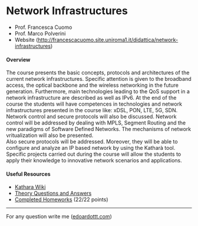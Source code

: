 # Network Infrastructures

- Prof. Francesca Cuomo
- Prof. Marco Polverini
- Website (http://francescacuomo.site.uniroma1.it/didattica/network-infrastructures) 

#### Overview

The course presents the basic concepts, protocols and architectures of the current network infrastructures. Specific attention is given to the broadband access, the optical backbone and the wireless networking in the future generation. Furthermore, main technologies leading to the QoS support in a network infrastructure are described as well as IPv6. At the end of the course the students will have competences in technologies and network infrastructures presented in the course like: xDSL, PON, LTE, 5G, SDN. Network control and secure protocols will also be discussed. Network control will be addressed by dealing with MPLS, Segment Routing and the new paradigms of Software Defined Networks. The mechanisms of network vritualization will also be presented.  
Also secure protocols will be addressed. Moreover, they will be able to configure and analyze an IP based network by using the Katharà tool. Specific projects carried out during the course will allow the students to apply their knowledge to innovative network scenarios and applications.

#### Useful Resources

- [Kathara Wiki](https://github.com/KatharaFramework/Kathara/wiki)
- [Theory Questions and Answers](https://github.com/edoardottt/MSc-CyberSecurity-Sapienza/blob/main/Network-Infrastructures/NI_theory.md)
- [Completed Homeworks](https://github.com/edoardottt/MSc-CyberSecurity-Sapienza/tree/main/Network-Infrastructures/HW) (22/22 points)

---------

For any question write me ([edoardottt.com](https://edoardottt.com/))

